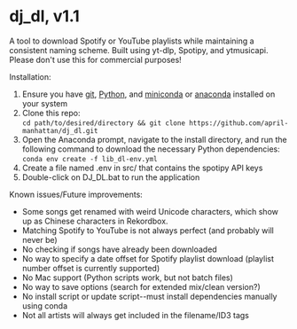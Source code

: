 # dj_dl, v1.1
A tool to download Spotify or YouTube playlists while maintaining a consistent naming scheme. Built using yt-dlp, Spotipy, and ytmusicapi.
Please don't use this for commercial purposes!

Installation:
1) Ensure you have [git](https://git-scm.com/), [Python](https://www.python.org/), and [miniconda](https://docs.conda.io/projects/miniconda/en/latest/) or [anaconda](https://www.anaconda.com/) installed on your system
2) Clone this repo:\
`cd path/to/desired/directory && git clone https://github.com/april-manhattan/dj_dl.git`
3) Open the Anaconda prompt, navigate to the install directory, and run the following command to download the necessary Python dependencies:\
`conda env create -f lib_dl-env.yml`
4) Create a file named .env in src/ that contains the spotipy API keys
5) Double-click on DJ_DL.bat to run the application


Known issues/Future improvements:
* Some songs get renamed with weird Unicode characters, which show up as Chinese characters in Rekordbox.
* Matching Spotify to YouTube is not always perfect (and probably will never be)
* No checking if songs have already been downloaded
* No way to specify a date offset for Spotify playlist download (playlist number offset is currently supported)
* No Mac support (Python scripts work, but not batch files)
* No way to save options (search for extended mix/clean version?)
* No install script or update script--must install dependencies manually using conda
* Not all artists will always get included in the filename/ID3 tags
